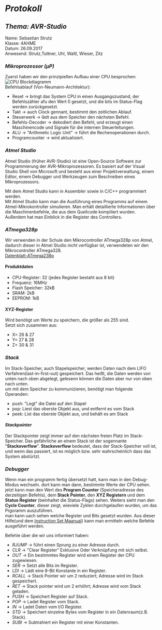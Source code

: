 # *Protokoll*  
## *Thema: AVR-Studio*
 Name:   Sebastian Strutz  
 Klasse: 4AHME  
 Datum: 26.09.2017  
 Anwesend: Strutz,Tuttner, Uhl, Waltl, Wieser, Zitz  
 
 ### *Mikroprozessor (µP)*
 Zuerst haben wir den prinzipiellen Aufbau einer CPU besprochen:  
 ![CPU Blockdiagramm](https://github.com/HTLMechatronics/m14-la1-sx/blob/strsem13/strsem13/cpu.svg)  
 Befehlsablauf (Von-Neumann-Architektur):  
 * Reset -> bringt das System CPU in einen Ausgangszustand, der Befehlszähler afu den Wert 0 gesetzt, und die bits im Status-Flag werden zurückgesetzt.
 * Takt -> auch Clock gennant, bestimmt den zeitlichen Ablauf.  
 * Steuerwerk -> lädt aus dem Speicher den nächsten Befehl.  
 * Befehls-Decoder -> dekodiert den Befehl, und erzeugt einen Maschinencode und Signale für die internen Steuerleitungen.  
 * ALU -> "Arithmetic Logic Unit" -> führt die Rechenoperationen durch.
 * Programcounter -> wird aktualisiert. 
 
 
 ### *Atmel Studio*  
Atmel Studio (früher AVR-Studio) ist eine Open-Source Software zur Programmierung der AVR-Mikroprozessoren. Es basiert auf der Visual Studio Shell von Microsoft und besteht aus einer Projektverwaltung, einem Editor, einem Debugger und Werkzeugen zum Beschreiben eines Mikroprozessors.  

Mit dem Atmel Studio kann in Assembler sowie in C/C++ programmiert werden.  
Mit Atmel Studio kann man die Ausführung eines Programms auf einem Atmel-Mikrokontroller simulieren. Man erhält detaillierte Informationen über die Maschinenbefehle, die aus dem Quellcode kompiliert wurden. Außerdem hat man Einblick in die Register des Controllers.  

### *ATmega328p*  
Wir verwenden in der Schule den Mikrocontroller ATmega328p von Atmel, dadurch dieser in Atmel Studio nicht verfügbar ist, verwendeten wir den Mikrocontroller ATmega328.  
[Datenblatt-ATmega238p](http://www.atmel.com/Images/Atmel-42735-8-bit-AVR-Microcontroller-ATmega328-328P_Datasheet.pdf)  
#### **Produktdaten**  
* CPU-Register: 32 (jedes Register bestaht aus 8 bit)  
* Frequenz: 16MHz   
* Flash Speicher: 32kB 
* SRAM: 2kB   
* EEPROM: 1kB  

#### **XYZ-Register**  
Wird benötigt um Werte zu speichern, die größer als 255 sind.  
Setzt sich zusammen aus:  
* X= 26 & 27  
* Y= 27 & 28  
* Z= 30 & 31  

### *Stack*  
Im Stack-Speicher, auch Stapelspeicher, werden Daten nach dem LIFO Verfahren(last-in-first-out) gespeichert. Das heißt, die Daten werden von unten nach oben abgelegt, gelesenn können die Daten aber nur von oben nach unten.  
um mit dem Speicher zu kommunizieren, benötigt man folgende Operanden:  
* push: "Legt" die Datei auf den Stapel  
* pop: Liest das oberste Objekt aus, und entfernt es vom Stack  
* peek: List das oberste Objekt aus, und behält es am Stack  

#### *Stackpointer*  
Der Stackpointer zeigt immer auf den nächsten freien Platz im Stack-Speicher. Das gefährliche an einem Stack ist der sogennante "**Stackoverflow**". **Stackoverflow** bedeutet, dass der Stack-Speicher voll ist, und wenn das passiert, ist es möglich bzw. sehr wahrscheinlich dass das System abstürtzt.  

### *Debugger*  
Wenn man ein programm fertig übersetzt hatt, kann man in den Debug-Modus wechseln. dort kann man dann, bestimmte Werte der CPU sehen. jetzt kann man den Wert des **Program Counter** (Speicheradresse des derzeitigen Befehls), dem **Stack Pointer**, den **XYZ Registern** und dem **Status Register** (beinhaltet die Status-Flags) sehen. Weiters sieht man den **Cycle Counter**, dieser zeigt, wieviele Zyklen durchgelaufen wurden, um das Prgoramm auszuführen.  
man kann uach sehen welche Register und Bits gesetzt wurden. Aus dieser Hilfe(und dem [Instruction Set Maanual](http://www.atmel.com/images/Atmel-0856-AVR-Instruction-Set-Manual.pdf)) kann man ermitteln welche Befehle ausgeführt werden.  

Befehle über die wir uns informiert haben:
* *RJUMP* -> führt einen Sprung zu einer Adresse durch.  
* *CLR*   -> "Clear Register" Exklusive Oder Verknüpfung mit sich selbst.  
* *OUT*   -> Ein bestimmtes Register wird einem Register der CPU zugewiesen.    
* *SER*   -> Setzt alle Bits im Register.  
* *LDI*   -> Lädt eine 8-Bit Konstante in ein Register.  
* *RCALL* -> Stack Pointer wir um 2 reduziert; Adresse wird im Stack gespeichert.   
* *RET*   -> Stack pointer wird um 2 erhöhrt; Adresse wird vom Stack geladen.  
* *PUSH*  -> Speichert Register auf Stack.  
* *POP*   -> Ladet Register vom Stack.  
* *IN*    -> Ladet Daten vom I/O Register.  
* *STD*   -> Speichert einzelne Bytes vom Register in ein Datenraum(z.B. Stack).  
* *SUBI*  -> Subtrahiert ein Register mit einer Konstanten.  


